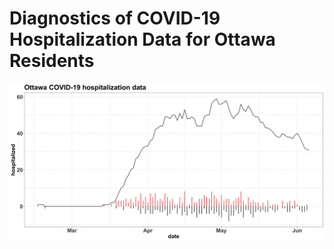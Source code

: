 
Diagnostics of COVID-19 Hospitalization Data for Ottawa Residents
=================================================================

<img src="./supplementary/plot-ottawa-hospitalization.png" width="1000">

